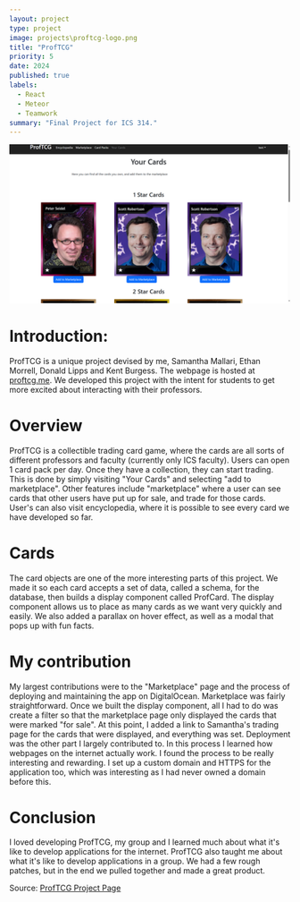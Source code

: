 ```yaml
---
layout: project
type: project
image: projects\proftcg-logo.png
title: "ProfTCG"
priority: 5
date: 2024
published: true
labels:
  - React
  - Meteor
  - Teamwork
summary: "Final Project for ICS 314."
---
```



<img class="img-fluid" src="../projects\yourcards.png">




# Introduction:
ProfTCG is a unique project devised by me, Samantha Mallari, Ethan Morrell, Donald Lipps and Kent Burgess. The webpage is hosted at [proftcg.me](proftcg.me). We developed this project with the intent for students to get more excited about interacting with their professors.


# Overview
ProfTCG is a collectible trading card game, where the cards are all sorts of different professors and faculty (currently only ICS faculty). Users can open 1 card pack per day. Once they have a collection, they can start trading. This is done by simply visiting "Your Cards" and selecting "add to marketplace". Other features include "marketplace" where a user can see cards that other users have put up for sale, and trade for those cards. User's can also visit encyclopedia, where it is possible to see every card we have developed so far.


# Cards
The card objects are one of the more interesting parts of this project. We made it so each card accepts a set of data, called a schema, for the database, then builds a display component called ProfCard. The display component allows us to place as many cards as we want very quickly and easily. We also added a parallax on hover effect, as well as a modal that pops up with fun facts.


# My contribution
My largest contributions were to the "Marketplace" page and the process of deploying and maintaining the app on DigitalOcean. Marketplace was fairly straightforward. Once we built the display component, all I had to do was create a filter so that the marketplace page only displayed the cards that were marked "for sale". At this point, I added a link to Samantha's trading page for the cards that were displayed, and everything was set.
Deployment was the other part I largely contributed to. In this process I learned how webpages on the internet actually work. I found the process to be really interesting and rewarding. I set up a custom domain and HTTPS for the application too, which was interesting as I had never owned a domain before this.


# Conclusion
I loved developing ProfTCG, my group and I learned much about what it's like to develop applications for the internet. ProfTCG also taught me about what it's like to develop applications in a group. We had a few rough patches, but in the end we pulled together and made a great product.
 
Source: <a href="https://proftcg.github.io/">ProfTCG Project Page</a>







